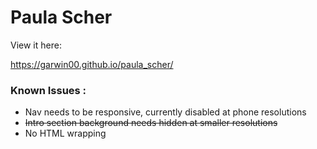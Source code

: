# Paula Scher

View it here:

https://garwin00.github.io/paula_scher/

### Known Issues :

- Nav needs to be responsive, currently disabled at phone resolutions
- <s>Intro section background needs hidden at smaller resolutions</s>
- No HTML wrapping
